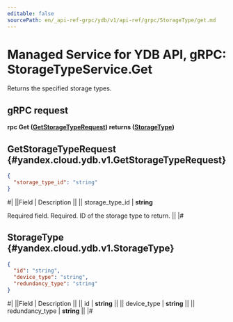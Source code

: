 ```yaml
---
editable: false
sourcePath: en/_api-ref-grpc/ydb/v1/api-ref/grpc/StorageType/get.md
---
```


# Managed Service for YDB API, gRPC: StorageTypeService.Get

Returns the specified storage types.

## gRPC request

**rpc Get ([GetStorageTypeRequest](#yandex.cloud.ydb.v1.GetStorageTypeRequest)) returns ([StorageType](#yandex.cloud.ydb.v1.StorageType))**

## GetStorageTypeRequest {#yandex.cloud.ydb.v1.GetStorageTypeRequest}

```json
{
  "storage_type_id": "string"
}
```

#|
||Field | Description ||
|| storage_type_id | **string**

Required field. Required. ID of the storage type to return. ||
|#

## StorageType {#yandex.cloud.ydb.v1.StorageType}

```json
{
  "id": "string",
  "device_type": "string",
  "redundancy_type": "string"
}
```

#|
||Field | Description ||
|| id | **string** ||
|| device_type | **string** ||
|| redundancy_type | **string** ||
|#
